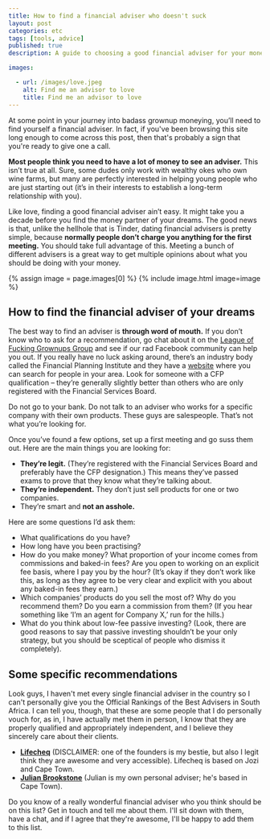 ```yaml
---
title: How to find a financial adviser who doesn't suck
layout: post
categories: etc
tags: [tools, advice]
published: true
description: A guide to choosing a good financial adviser for your money, in South Africa.

images:

  - url: /images/love.jpeg
    alt: Find me an advisor to love
    title: Find me an advisor to love
---
```

At some point in your journey into badass grownup moneying, you’ll need to find yourself a financial adviser. In fact, if you've been browsing this site long enough to come across this post, then that's probably a sign that you're ready to give one a call.
<!--more-->

**Most people think you need to have a lot of money to see an adviser.** This isn’t true at all. Sure, some dudes only work with wealthy okes who own wine farms, but many are perfectly interested in helping young people who are just starting out (it’s in their interests to establish a long-term relationship with you).

Like love, finding a good financial adviser ain’t easy. It might take you a decade before you find the money partner of your dreams. The good news is that, unlike the hellhole that is Tinder, dating financial advisers is pretty simple, because **normally people don’t charge you anything for the first meeting.** You should take full advantage of this. Meeting a bunch of different advisers is a great way to get multiple opinions about what you should be doing with your money.

{% assign image = page.images[0] %}
{% include image.html image=image %}

## How to find the financial adviser of your dreams

The best way to find an adviser is **through word of mouth.** If you don’t know who to ask for a recommendation, go chat about it on the [League of Fucking Grownups Group](https://www.facebook.com/groups/164435120856544/) and see if our rad Facebook community can help you out. If you really have no luck asking around, there’s an industry body called the Financial Planning Institute and they have a [website](https://www.letsplan.co.za/LetsPlan/Resources/Resources/Find_a_financial_planner/FPI_Consumers/Find_A_Financial_Planner_Basic.aspx?hkey=c8cc21a3-1ada-4086-bf85-17df6b731ce2) where you can search for people in your area. Look for someone with a CFP qualification – they’re generally slightly better than others who are only registered with the Financial Services Board.

Do not go to your bank. Do not talk to an adviser who works for a specific company with their own products. These guys are salespeople. That’s not what you’re looking for.

Once you’ve found a few options, set up a first meeting and go suss them out. Here are the main things you are looking for:
- **They’re legit.** (They’re registered with the Financial Services Board and preferably have the CFP designation.) This means they’ve passed exams to prove that they know what they’re talking about.
- **They’re independent.** They don’t just sell products for one or two companies.
- They’re smart and **not an asshole.**

Here are some questions I’d ask them:
- What qualifications do you have?
- How long have you been practising?
- How do you make money? What proportion of your income comes from commissions and baked-in fees? Are you open to working on an explicit fee basis, where I pay you by the hour? (It’s okay if they don’t work like this, as long as they agree to be very clear and explicit with you about any baked-in fees they earn.)
- Which companies’ products do you sell the most of? Why do you recommend them? Do you earn a commission from them? (If you hear something like ‘I’m an agent for Company X,’ run for the hills.)
- What do you think about low-fee passive investing? (Look, there are good reasons to say that passive investing shouldn’t be your only strategy, but you should be sceptical of people who dismiss it completely).

## Some specific recommendations

Look guys, I haven't met every single financial adviser in the country so I can't personally give you the Official Rankings of the Best Advisers in South Africa. I can tell you, though, that these are some people that I do personally vouch for, as in, I have actually met them in person, I know that they are properly qualified and appropriately independent, and I believe they sincerely care about their clients.

- **[Lifecheq](https://www.lightcard.co.za/?utm_source=lafg&utm_medium=site&utm_campaign=advicepage)** (DISCLAIMER: one of the founders is my bestie, but also I legit think they are awesome and very accessible). Lifecheq is based on Jozi and Cape Town.
- **[Julian Brookstone](http://www.julianbrookstone.com/)** (Julian is my own personal adviser; he's based in Cape Town).

Do you know of a really wonderful financial adviser who you think should be on this list? Get in touch and tell me about them. I'll sit down with them, have a chat, and if I agree that they're awesome, I'll be happy to add them to this list.
